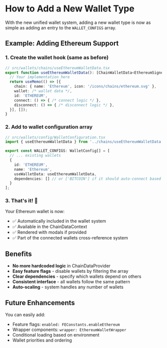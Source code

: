# How to Add a New Wallet Type

With the new unified wallet system, adding a new wallet type is now as simple as adding an entry to the `WALLET_CONFIGS` array.

## Example: Adding Ethereum Support

### 1. Create the wallet hook (same as before)
```typescript
// src/wallets/chains/useEthereumWalletData.tsx
export function useEthereumWalletData(): [ChainWalletData<EthereumSigner>] {
  // Your implementation here
  return useMemo(() => [{
    chain: { name: 'Ethereum', icon: '/icons/chains/ethereum.svg' },
    wallet: /* wallet data */,
    id: 'ETHEREUM',
    connect: () => { /* connect logic */ },
    disconnect: () => { /* disconnect logic */ },
  }], []);
}
```

### 2. Add to wallet configuration array
```typescript
// src/wallets/config/WalletConfiguration.tsx
import { useEthereumWalletData } from '../chains/useEthereumWalletData';

export const WALLET_CONFIGS: WalletConfig[] = [
  // ... existing wallets
  {
    id: 'ETHEREUM',
    name: 'Ethereum',
    useWalletData: useEthereumWalletData,
    dependencies: [] // or ['BITCOIN'] if it should auto-connect based on Bitcoin
  }
];
```

### 3. That's it! 🎉

Your Ethereum wallet is now:
- ✅ Automatically included in the wallet system
- ✅ Available in the ChainDataContext
- ✅ Rendered with modals if provided
- ✅ Part of the connected wallets cross-reference system

## Benefits

- **No more hardcoded logic** in ChainDataProvider
- **Easy feature flags** - disable wallets by filtering the array
- **Clear dependencies** - specify which wallets depend on others
- **Consistent interface** - all wallets follow the same pattern
- **Auto-scaling** - system handles any number of wallets

## Future Enhancements

You can easily add:
- Feature flags: `enabled: FEConstants.enableEthereum`
- Wrapper components: `wrapper: EthereumWalletWrapper`
- Conditional loading based on environment
- Wallet priorities and ordering